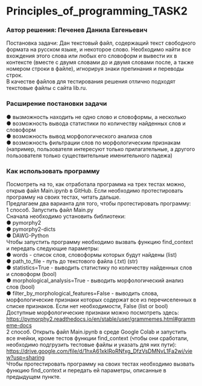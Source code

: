 # Principles_of_programming_TASK2
### Автор решения: Печенев Данила Евгеньевич  
Постановка задачи: Дан текстовый файл, содержащий текст свободного формата на русском языке, и некоторое слово. Необходимо найти все вхождения этого слова или любых его словоформ и вывести их в контексте (вместе с двумя словами до и двумя словами после, а также номером строки в файле), игнорируя знаки препинания и переводы строк.  
В качестве файлов для тестирования решения отлично подходят текстовые файлы с сайта lib.ru.  
### Расширение постановки задачи
● вызможность находить не одно слово и словоформы, а несколько  
● возможность вывода статистики по количеству найденных слов и словоформ  
● возможность вывод морфологического анализа слов  
● возможность фильтрации слов по морфологическим признакам (например, пользователя интересуют только прилагательные, а другого пользователя только существительные именительного падежа)  
### Как использовать программу  
Посмотреть на то, как отработала программа на трех тестах можно, открыв файл Main.ipynb в GitHub. Если необходимо протестировать программу на своих тестах, читать дальше.  
Предлагаем два варианта для того, чтобы протестировать программу:  
1 способ. Запустить файл Main.py  
Сначала необходимо установить библиотеки:  
● pymorphy2   
● pymorphy2-dicts  
● DAWG-Python  
Чтобы запустить программу необходимо вызвать функцию find_сontext и передать следующие параметры:  
● words - список слов, словоформы которых будут найдены (list)  
● path_to_file - путь до текстового файла (.txt) (str)  
● statistics=True - выводить статистику по количеству найденных слов и словоформ (bool)  
● morphological_analysis=True - выводить морфологический анализ слов (bool)  
● filter_by_morphological_features=False - выводить слова, морфологические признаки которых содержат все из перечиселенных в списке признаков. Если нет необходимости, False (list or bool)  
Доступные морфологические признаки можно посмотреть здесь:  
https://pymorphy2.readthedocs.io/en/stable/user/grammemes.html#grammeme-docs  
2 способ. Открыть файл Main.ipynb в среде Google Colab и запустить все ячейки, кроме тестов функции find_сontext (чтобы они сработали, необходимо подгрузить тестовые файлы и указать для них пути):  
https://drive.google.com/file/d/1hxA61xkIRoRNfxg_DfzVsDMNvL1Fa2wi/view?usp=sharing  
Чтобы протестировать программу на своих тестах необходимо вызвать функцию find_сontext и передать ей параметры, описанные в предыдущем пункте.